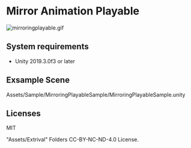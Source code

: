 # Mirror Animation Playable
![mirroringplayable.gif](https://qiita-image-store.s3.ap-northeast-1.amazonaws.com/0/97509/220746e9-c4f5-4147-d126-f4549dc0126c.gif)

## System requirements

+ Unity 2019.3.0f3 or later

## Exsample Scene
Assets/Sample/MirroringPlayableSample/MirroringPlayableSample.unity


## Licenses

MIT

"Assets/Extrival" Folders CC-BY-NC-ND-4.0 License.
